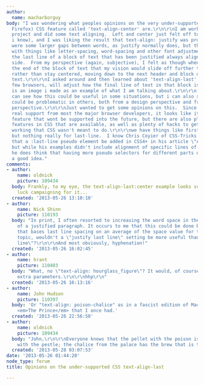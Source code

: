 ```yaml
---
author:
  name: macharborguy
body: "I was wondering what peoples opinions on the very under-supported (IE5.5 and
  Firefox) CSS feature called 'text-align-center' are.\r\n\r\nI am working on a website
  project and did some text aligning.  Left and center just felt off to me (very subjective,
  i know), and I was liking the result that text-align: justify was producing.  There
  were some larger gaps between words, as justify normally does, but that can alleviated
  with things like letter-spacing, word-spacing and other font adjustment properties.\r\n\r\nHowever,
  the last line of a block of text that has been justified always aligns to the left
  side.  From my perspective (again, subjective), I felt as though when I reached
  the end of the block of text that my vision would slide off further to the left,
  rather than stay centered, moving down to the next header and block of justified
  text.\r\n\r\nI asked around and then learned about 'text-align-last', which in very
  few browsers, will adjust how the final line of text in that block is aligned.\r\n\r\nHere
  is an image i made as an example of what I am talking about.\r\n\r\n[img:sites/default/files/old-images/text-align-last_6198.png]\r\n\r\nI
  can see how this could be useful in some situations, but i can also see how this
  could be problematic in others, both from a design perspective and from a readability
  perspective.\r\n\r\nJust wanted to get some opinions on this.  Since there is no
  real support from most the major browser developers, it looks like its a dead-in-the-water
  feature that wont be supported into the future, but there are also plenty of niche
  features in CSS that are available, as well as plenty of hacks to get other things
  working that CSS wasn't meant to do.\r\n\r\nwe have things like first-letter, first-line,
  but nothing really for last-line.  I know Chris Coyier of CSS-Tricks.com suggested
  that a :last-line pseudo element be added in CSS4+ in his article \"A Call for ::nth-everything\",
  but while his examples didn't include alignment of specific lines of text in a block,
  he does think that having more pseudo selectors for different parts of text is always
  a good idea."
comments:
- author:
    name: oldnick
    picture: 109434
  body: Frankly, to my eye, the text-align-last:center example looks screwy, so good
    luck campaigning for it...
  created: '2013-05-26 13:10:10'
- author:
    name: Nick Shinn
    picture: 110193
  body: "In print, I often resorted to increasing the word space in the last line
    of a justified paragraph. It occurs to me that this could be done by an algorithm
    that bases last line spacing on an average of the space value for the whole paragraph.\r\n\r\nOn
    topic, wouldn't a \"justify last line\" setting be more useful than \"center last
    line\"?\r\n\r\nAnd most obviously, hyphenation!"
  created: '2013-05-26 16:02:45'
- author:
    name: hrant
    picture: 110403
  body: "What, no \"text-align: hourglass_figure\"? It would, of course, require three
    extra parameters.\r\n\r\nhhp\r\n"
  created: '2013-05-26 16:13:16'
- author:
    name: John Hudson
    picture: 110397
  body: 'Or "text-align: poison-chalice" as in a fascist edition of Machiavelli''s
    <em>The Prince</em> that I once had.'
  created: '2013-05-26 22:56:50'
- author:
    name: oldnick
    picture: 109434
  body: "John,\r\n\r\nEveryone knows that the pellet with the poison is in the vessel
    with the pestle; the chalice from the palace has the brew that is true\u2026\r\n\r\nhttp://www.youtube.com/watch?v=N4ni2FxH7v8"
  created: '2013-05-28 03:07:53'
date: '2013-05-26 01:44:20'
node_type: forum
title: Opinions on the under-supported CSS text-align-last

---
```

